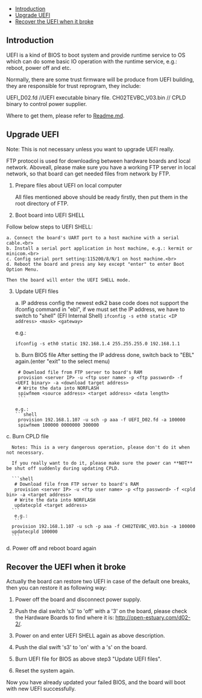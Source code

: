 * [Introduction](#1)
* [Upgrade UEFI](#2)
* [Recover the UEFI when it broke](#3)

<h2 id="1">Introduction</h2>

UEFI is a kind of BIOS to boot system and provide runtime service to OS which can do some basic IO operation with the runtime service, e.g.: reboot, power off and etc.

Normally, there are some trust firmware will be produce from UEFI building, they are responsible for trust reprogram, they include:

 UEFI_D02.fd      //UEFI executable binary file.
 CH02TEVBC_V03.bin   // CPLD binary to control power supplier.

Where to get them, please refer to [Readme.md](https://github.com/open-estuary/estuary/blob/master/doc/Readme.4D02.md).

<h2 id="2">Upgrade UEFI</h2>

Note: This is not necessary unless you want to upgrade UEFI really.

FTP protocol is used for downloading between hardware boards and local network. Aboveall, please make sure you have a working FTP server in local network, so that board can get needed files from network by FTP.

 1. Prepare files about UEFI on local computer

    All files mentioned above should be ready firstly, then put them in the root directory of FTP.

 2. Boot board into UEFI SHELL

  Follow below steps to UEFI SHELL:
    
    a. Connect the board's UART port to a host machine with a serial cable.<br>
    b. Install a serial port application in host machine, e.g.: kermit or minicom.<br>
    c. Config serial port setting:115200/8/N/1 on host machine.<br>
    d. Reboot the board and press any key except "enter" to enter Boot Option Menu.
    
    Then the board will enter the UEFI SHELL mode.

 3. Update UEFI files

    a. IP address config
       the newest edk2 base code does not support the ifconfig command in "ebl", if we must set the IP address, we have to switch to "shell" (EFI Internal Shell)
       `ifconfig -s eth0 static <IP address> <mask> <gateway>`
    
       e.g.: 
        
       `ifconfig -s eth0 static 192.168.1.4 255.255.255.0 192.168.1.1`
    
    b. Burn BIOS file
       After setting the IP address done, switch back to "EBL" again.(enter "exit" to the select menu)    
       ```shell
        # Download file from FTP server to board's RAM
        provision <server IP> -u <ftp user name> -p <ftp password> -f <UEFI binary> -a <download target address>
        # Write the data into NORFLASH
        spiwfmem <source address> <target address> <data length>
        ```
        
       e.g.: 
       ```shell
        provision 192.168.1.107 -u sch -p aaa -f UEFI_D02.fd -a 100000
        spiwfmem 100000 0000000 300000
       ```
   c. Burn CPLD file
    
      Notes: This is a very dangerous operation, please don't do it when not necessary.
     	
      If you really want to do it, please make sure the power can **NOT** be shut off suddenly during updating CPLD.
     	
      ```shell
       # Download file from FTP server to board's RAM
       provision <server IP> -u <ftp user name> -p <ftp password> -f <cpld bin> -a <target address>
       # Write the data into NORFLASH
       updatecpld <target address>
      ```
       e.g.: 
       ```
      provision 192.168.1.107 -u sch -p aaa -f CH02TEVBC_V03.bin -a 100000
      updatecpld 100000
      ```
  d. Power off and reboot board again

<h2 id="3">Recover the UEFI when it broke</h2>

Actually the board can restore two UEFI in case of the default one breaks, then you can restore it as following way:

1. Power off the board and disconnect power supply.

2. Push the dial switch 's3' to 'off' with a '3' on the board, please check the Hardware Boards to find where it is: http://open-estuary.com/d02-2/.

3. Power on and enter UEFI SHELL again as above description.

4. Push the dial swift 's3' to 'on' with a 's' on the board.

5. Burn UEFI file for BIOS as above step3 "Update UEFI files".

6. Reset the system again.

Now you have already updated your failed BIOS, and the board will boot with new UEFI successfully.
